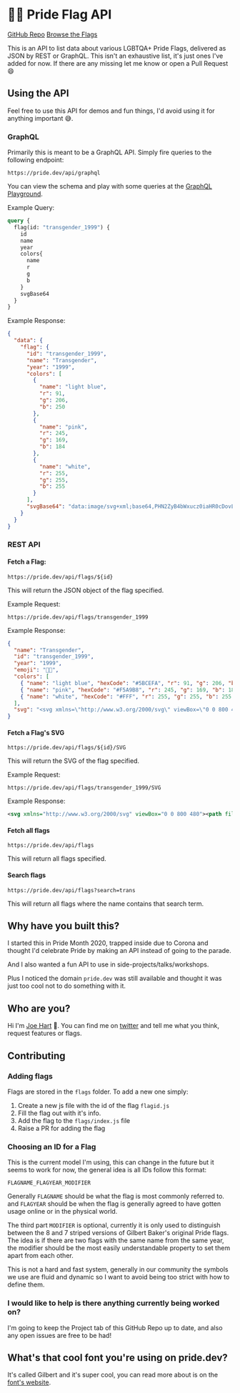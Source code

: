# 🏳️‍🌈 Pride Flag API

[GitHub Repo](https://github.com/JoeHart/pride-flag-color-api) [Browse the Flags](https://pride.dev/flags)

This is an API to list data about various LGBTQA+ Pride Flags, delivered as JSON by REST or GraphQL. This isn't an exhaustive list, it's just ones I've added for now. If there are any missing let me know or open a Pull Request 😄

## Using the API

Feel free to use this API for demos and fun things, I'd avoid using it for anything important 😅.

### GraphQL

Primarily this is meant to be a GraphQL API. Simply fire queries to the following endpoint:

```
https://pride.dev/api/graphql
```

You can view the schema and play with some queries at the [GraphQL Playground](https://pride.dev/api/graphql).

Example Query:

```GraphQL
query {
  flag(id: "transgender_1999") {
    id
    name
    year
    colors{
      name
      r
      g
      b
    }
    svgBase64
  }
}

```

Example Response:

```JSON
{
  "data": {
    "flag": {
      "id": "transgender_1999",
      "name": "Transgender",
      "year": "1999",
      "colors": [
        {
          "name": "light blue",
          "r": 91,
          "g": 206,
          "b": 250
        },
        {
          "name": "pink",
          "r": 245,
          "g": 169,
          "b": 184
        },
        {
          "name": "white",
          "r": 255,
          "g": 255,
          "b": 255
        }
      ],
      "svgBase64": "data:image/svg+xml;base64,PHN2ZyB4bWxucz0iaHR0cDovL3d3dy53My5vcmcvMjAwMC9zdmciIHZpZXdCb3g9IjAgMCA4MDAgNDgwIj48cGF0aCBmaWxsPSIjNUJDRUZBIiBkPSJNMCAwaDgwMHY0ODBIMHoiPjwvcGF0aD48cGF0aCBmaWxsPSIjRjVBOUI4IiBkPSJNMCA5Nmg4MDB2Mjg4SDB6Ij48L3BhdGg+PHBhdGggZmlsbD0iI0ZGRiIgZD0iTTAgMTkyaDgwMHY5NkgweiI+PC9wYXRoPjwvc3ZnPg=="
    }
  }
}
```

### REST API

#### Fetch a Flag:

```
https://pride.dev/api/flags/${id}
```

This will return the JSON object of the flag specified.

Example Request:

```
https://pride.dev/api/flags/transgender_1999
```

Example Response:

```JSON
{
  "name": "Transgender",
  "id": "transgender_1999",
  "year": "1999",
  "emoji": "🏳️‍⚧️",
  "colors": [
    { "name": "light blue", "hexCode": "#5BCEFA", "r": 91, "g": 206, "b": 250 },
    { "name": "pink", "hexCode": "#F5A9B8", "r": 245, "g": 169, "b": 184 },
    { "name": "white", "hexCode": "#FFF", "r": 255, "g": 255, "b": 255 }
  ],
  "svg": "<svg xmlns=\"http://www.w3.org/2000/svg\" viewBox=\"0 0 800 480\"><path fill=\"#5BCEFA\" d=\"M0 0h800v480H0z\"></path><path fill=\"#F5A9B8\" d=\"M0 96h800v288H0z\"></path><path fill=\"#FFF\" d=\"M0 192h800v96H0z\"></path></svg>"
}
```

#### Fetch a Flag's SVG

```
https://pride.dev/api/flags/${id}/SVG
```

This will return the SVG of the flag specified.

Example Request:

```
https://pride.dev/api/flags/transgender_1999/SVG
```

Example Response:

```XML
<svg xmlns="http://www.w3.org/2000/svg" viewBox="0 0 800 480"><path fill="#5BCEFA" d="M0 0h800v480H0z"></path><path fill="#F5A9B8" d="M0 96h800v288H0z"></path><path fill="#FFF" d="M0 192h800v96H0z"></path></svg>
```

#### Fetch all flags

```
https://pride.dev/api/flags
```

This will return all flags specified.

#### Search flags

```
https://pride.dev/api/flags?search=trans
```

This will return all flags where the name contains that search term.

## Why have you built this?

I started this in Pride Month 2020, trapped inside due to Corona and thought I'd celebrate Pride by making an API instead of going to the parade.

And I also wanted a fun API to use in side-projects/talks/workshops.

Plus I noticed the domain `pride.dev` was still available and thought it was just too cool not to do something with it.

## Who are you?

Hi I'm [Joe Hart](https://www.joehart.co.uk) 👋. You can find me on [twitter](https://twitter.com/JoeHart) and tell me what you think, request features or flags.

## Contributing

### Adding flags

Flags are stored in the `flags` folder. To add a new one simply:

1. Create a new js file with the id of the flag `flagid.js`
2. Fill the flag out with it's info.
3. Add the flag to the `flags/index.js` file
4. Raise a PR for adding the flag

### Choosing an ID for a Flag

This is the current model I'm using, this can change in the future but it seems to work for now, the general idea is all IDs follow this format:

```
FLAGNAME_FLAGYEAR_MODIFIER
```

Generally `FLAGNAME` should be what the flag is most commonly referred to. and `FLAGYEAR` should be when the flag is generally agreed to have gotten usage online or in the physical world.

The third part `MODIFIER` is optional, currently it is only used to distinguish between the 8 and 7 striped versions of Gilbert Baker's original Pride flags. The idea is if there are two flags with the same name from the same year, the modifier should be the most easily understandable property to set them apart from each other.

This is not a hard and fast system, generally in our community the symbols we use are fluid and dynamic so I want to avoid being too strict with how to define them.

### I would like to help is there anything currently being worked on?

I'm going to keep the Project tab of this GitHub Repo up to date, and also any open issues are free to be had!

## What's that cool font you're using on pride.dev?

It's called Gilbert and it's super cool, you can read more about is on the [font's website](https://www.typewithpride.com/).
